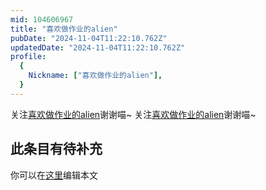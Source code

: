 ```yaml
---
mid: 104606967
title: "喜欢做作业的alien"
pubDate: "2024-11-04T11:22:10.762Z"
updatedDate: "2024-11-04T11:22:10.762Z"
profile:
  {
    Nickname: ["喜欢做作业的alien"],
  }
---
```


关注[喜欢做作业的alien](https://space.bilibili.com/104606967)谢谢喵~ 关注[喜欢做作业的alien](https://space.bilibili.com/104606967)谢谢喵~

## 此条目有待补充
你可以在[这里](https://github.com/Yuhanawa/VTuber.ICU/edit/master/src/content/v/喜欢做作业的alien/index.md)编辑本文
